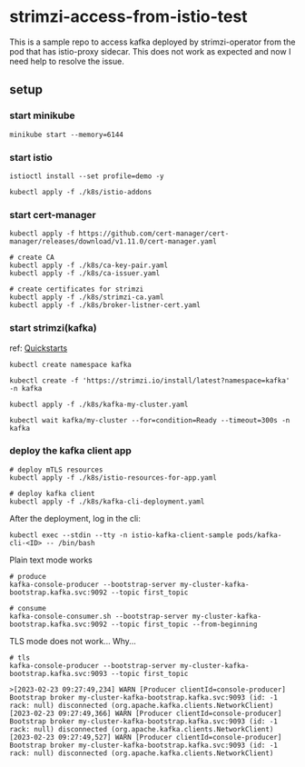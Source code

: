 # strimzi-access-from-istio-test

This is a sample repo to access kafka deployed by strimzi-operator from the pod that has istio-proxy sidecar.
This does not work as expected and now I need help to resolve the issue.

## setup

### start minikube

```shell
minikube start --memory=6144
```

### start istio

```shell
istioctl install --set profile=demo -y

kubectl apply -f ./k8s/istio-addons
```

### start cert-manager

```shell
kubectl apply -f https://github.com/cert-manager/cert-manager/releases/download/v1.11.0/cert-manager.yaml

# create CA
kubectl apply -f ./k8s/ca-key-pair.yaml
kubectl apply -f ./k8s/ca-issuer.yaml

# create certificates for strimzi
kubectl apply -f ./k8s/strimzi-ca.yaml
kubectl apply -f ./k8s/broker-listner-cert.yaml
```

### start strimzi(kafka)

ref: [Quickstarts](https://strimzi.io/quickstarts/)

```shell
kubectl create namespace kafka

kubectl create -f 'https://strimzi.io/install/latest?namespace=kafka' -n kafka

kubectl apply -f ./k8s/kafka-my-cluster.yaml

kubectl wait kafka/my-cluster --for=condition=Ready --timeout=300s -n kafka 
```

### deploy the kafka client app

```shell
# deploy mTLS resources
kubectl apply -f ./k8s/istio-resources-for-app.yaml

# deploy kafka client
kubectl apply -f ./k8s/kafka-cli-deployment.yaml
```

After the deployment, log in the cli:
```shell
kubectl exec --stdin --tty -n istio-kafka-client-sample pods/kafka-cli-<ID> -- /bin/bash
```

Plain text mode works 
```shell
# produce
kafka-console-producer --bootstrap-server my-cluster-kafka-bootstrap.kafka.svc:9092 --topic first_topic

# consume
kafka-console-consumer.sh --bootstrap-server my-cluster-kafka-bootstrap.kafka.svc:9092 --topic first_topic --from-beginning

```

TLS mode does not work... Why...
```shell
# tls
kafka-console-producer --bootstrap-server my-cluster-kafka-bootstrap.kafka.svc:9093 --topic first_topic

>[2023-02-23 09:27:49,234] WARN [Producer clientId=console-producer] Bootstrap broker my-cluster-kafka-bootstrap.kafka.svc:9093 (id: -1 rack: null) disconnected (org.apache.kafka.clients.NetworkClient)
[2023-02-23 09:27:49,366] WARN [Producer clientId=console-producer] Bootstrap broker my-cluster-kafka-bootstrap.kafka.svc:9093 (id: -1 rack: null) disconnected (org.apache.kafka.clients.NetworkClient)
[2023-02-23 09:27:49,527] WARN [Producer clientId=console-producer] Bootstrap broker my-cluster-kafka-bootstrap.kafka.svc:9093 (id: -1 rack: null) disconnected (org.apache.kafka.clients.NetworkClient)
```
